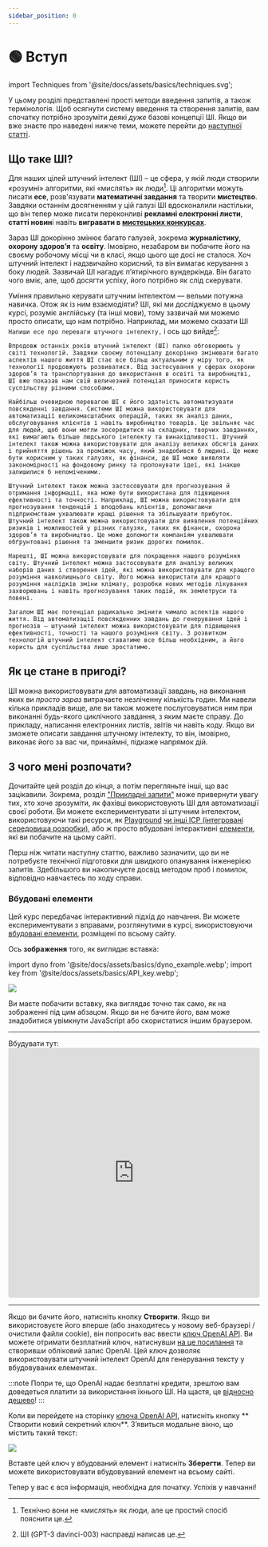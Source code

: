 ```yaml
---
sidebar_position: 0
---
```


# 🟢 Вступ

import Techniques from '@site/docs/assets/basics/techniques.svg';

<div style={{textAlign: 'center'}}>
  <Techniques style={{width:"100%",height:"300px",verticalAlign:"top"}}/>
</div>

У цьому розділі представлені прості методи введення запитів, а також термінологія. Щоб осягнути систему введення та створення запитів, вам спочатку потрібно зрозуміти деякі *дуже* базові концепції ШІ. Якщо ви вже знаєте про наведені нижче теми, можете перейти до [наступної статті](https://learnprompting.org/docs/basics/prompting).

## Що таке ШІ?

Для наших цілей штучний інтелект (ШІ) – це сфера, у якій люди створили «розумні» алгоритми, які «мислять» як люди[^1]. Ці алгоритми можуть писати **есе**, розв'язувати **математичні завдання** та творити **мистецтво**. Завдяки останнім досягненням у цій галузі ШІ вдосконалили настільки, що він тепер може писати переконливі **рекламні електронні листи**, **статті новин**і навіть **вигравати в [мистецьких конкурсах](https://impakter.com/art-made-by-ai-wins-fine-arts-competition/)**.

Зараз ШІ докорінно змінює багато галузей, зокрема **журналістику**, **охорону здоров’я** та **освіту**. Імовірно, незабаром ви побачите його на своєму робочому місці чи в класі, якщо цього ще досі не сталося. Хоч штучний інтелект і надзвичайно корисний, та він вимагає керування з боку людей. Зазвичай ШІ нагадує п’ятирічного вундеркінда. Він багато чого вміє, але, щоб досягти успіху, його потрібно як слід скерувати.

Уміння правильно керувати штучним інтелектом — вельми потужна навичка. Отож як із ним взаємодіяти? ШІ, які ми досліджуємо в цьому курсі, розуміє англійську (та інші мови), тому зазвичай ми можемо просто описати, що нам потрібно. Наприклад, ми можемо сказати ШІ `Напиши есе про переваги штучного інтелекту,` і ось що вийде[^2]:

```
Впродовж останніх років штучний інтелект (ШІ) палко обговорюють у світі технологій. Завдяки своєму потенціалу докорінно змінювати багато аспектів нашого життя ШІ стає все більш актуальним у міру того, як технології продовжують розвиватися. Від застосування у сферах охорони здоров’я та транспортування до використання в освіті та виробництві, ШІ вже показав нам свій величезний потенціал приносити користь суспільству різними способами.

Найбільш очевидною перевагою ШІ є його здатність автоматизувати повсякденні завдання. Системи ШІ можна використовувати для автоматизації великомасштабних операцій, таких як аналіз даних, обслуговування клієнтів і навіть виробництво товарів. Це звільняє час для людей, щоб вони могли зосередитися на складних, творчих завданнях, які вимагають більше людського інтелекту та винахідливості. Штучний інтелект також можна використовувати для аналізу великих обсягів даних і прийняття рішень за проміжок часу, який знадобився б людині. Це може бути корисним у таких галузях, як фінанси, де ШІ може виявляти закономірності на фондовому ринку та пропонувати ідеї, які інакше залишилися б непоміченими.

Штучний інтелект також можна застосовувати для прогнозування й отримання інформації, яка може бути використана для підвищення ефективності та точності. Наприклад, ШІ можна використовувати для прогнозування тенденцій і вподобань клієнтів, допомагаючи підприємствам ухвалювати кращі рішення та збільшувати прибуток. Штучний інтелект також можна використовувати для виявлення потенційних ризиків і можливостей у різних галузях, таких як фінанси, охорона здоров’я та виробництво. Це може допомогти компаніям ухвалювати обґрунтовані рішення та зменшити ризик дорогих помилок.

Нарешті, ШІ можна використовувати для покращення нашого розуміння світу. Штучний інтелект можна застосовувати для аналізу великих наборів даних і створення ідей, які можна використовувати для кращого розуміння навколишнього світу. Його можна використати для кращого розуміння наслідків зміни клімату, розробки нових методів лікування захворювань і навіть прогнозування таких подій, як землетруси та повені.

Загалом ШІ має потенціал радикально змінити чимало аспектів нашого життя. Від автоматизації повсякденних завдань до генерування ідей і прогнозів — штучний інтелект можна використовувати для підвищення ефективності, точності та нашого розуміння світу. З розвитком технологій штучний інтелект ставатиме все більш необхідним, а його користь для суспільства лише зростатиме.
```

## Як це стане в пригоді?

ШІ можна використовувати для автоматизації завдань, на виконання яких ви *просто зараз* витрачаєте незліченну кількість годин. Ми навели кілька прикладів вище, але ви також можете послуговуватися ним при виконанні будь-якого циклічного завдання, з яким маєте справу. До прикладу, написання електронних листів, звітів чи навіть коду. Якщо ви зможете описати завдання штучному інтелекту, то він, імовірно, виконає його за вас чи, принаймні, підкаже напрямок дій.

## З чого мені розпочати?

Дочитайте цей розділ до кінця, а потім перегляньте інші, що вас зацікавили. Зокрема, розділ ["Прикладні запити"](https://learnprompting.org/docs/applied_prompting/overview) може привернути увагу тих, хто хоче зрозуміти, як фахівці використовують ШІ для автоматизації своєї роботи. Ви можете експериментувати зі штучним інтелектом, використовуючи такі ресурси, як [Playground](https://beta.openai.com/playground) [чи інші ІСР (інтегровані середовища розробки)](https://learnprompting.org/docs/tooling/IDEs/intro), або ж просто вбудовані інтерактивні [елементи](https://learnprompting.org/docs/basics/intro#embeds), які ви побачите на цьому сайті.

Перш ніж читати наступну статтю, важливо зазначити, що ви не потребуєте технічної підготовки для швидкого опанування інженерією запитів. Здебільшого ви накопичуєте досвід методом проб і помилок, відповідно навчаєтесь по ходу справи.

### Вбудовані елементи

Цей курс передбачає інтерактивний підхід до навчання. Ви можете експериментувати з вправами, розглянутими в курсі, використовуючи [вбудовані елементи](https://embed.learnprompting.org/), розміщені по всьому сайту.

Ось **зображення** того, як виглядає вставка:

import dyno from '@site/docs/assets/basics/dyno_example.webp';
import key from '@site/docs/assets/basics/API_key.webp';

<div style={{textAlign: 'center'}}>
  <img src={dyno} style={{width: "750px"}} />
</div>

Ви маєте побачити вставку, яка виглядає точно так само, як на зображенні під цим абзацом. Якщо ви не бачите його, вам може знадобитися увімкнути JavaScript або скористатися іншим браузером.

<hr />
Вбудувати тут:

<iframe
    src="https://embed.learnprompting.org/embed?config=eyJ0b3BQIjowLCJ0ZW1wZXJhdHVyZSI6MCwibWF4VG9rZW5zIjoyNTYsIm91dHB1dCI6ItCo0L7QutC%2B0LvQsNC00L3QtSwg0JLQsNC90ZbQu9GM0L3QtSwg0J%2FQvtC70YPQvdC40YfQvdC1LCDQnCfRj9GC0L3QtSwg0JHQsNC90LDQvdC%2B0LLQtSwg0JrQvtC70LAsINCd0LXQsNC%2F0L7Qu9GW0YLQsNC90YHRjNC60LUsINCa0LDQstC%2B0LLQtSwg0JrQvtC60L7RgdC%2B0LLQtSwg0J%2FQtdGA0YHQuNC60L7QstC1IiwicHJvbXB0Ijoi0KHRgtCy0L7RgNC4INGB0L%2FQuNGB0L7QuiAxMCDRgdC80LDQutGW0LIg0LzQvtGA0L7Qt9C40LLQsCwg0YDQvtC30LTRltC70LXQvdC40YUg0LrQvtC80LDQvNC4OiIsIm1vZGVsIjoidGV4dC1kYXZpbmNpLTAwMyJ9"
    style="width:100%; height:500px; border:0; border-radius: 4px; overflow:hidden;"
    sandbox="allow-forms allow-modals allow-popups allow-presentation allow-same-origin allow-scripts"
></iframe>
<hr />

Якщо ви бачите його, натисніть кнопку **Створити**. Якщо ви використовуєте його вперше (або знаходитесь у новому веб-браузері / очистили файли cookie), він попросить вас ввести [ключ OpenAI API](https://platform.openai.com/account/api-keys). Ви можете отримати безплатний ключ, натиснувши [ на це посилання](https://platform.openai.com/account/api-keys) та створивши обліковий запис OpenAI. Цей ключ дозволяє використовувати штучний інтелект OpenAI для генерування тексту у вбудовуваних елементах.

:::note
Попри те, що OpenAI надає безплатні кредити, зрештою вам доведеться платити за використання їхнього ШІ. На щастя, це [відносно дешево](https://openai.com/pricing)!
:::

Коли ви перейдете на сторінку [ключа OpenAI API](https://platform.openai.com/account/api-keys), натисніть кнопку ** Створити новий секретний ключ**. З’явиться модальне вікно, що містить такий текст:

<div style={{textAlign: 'center'}}>
  <img src={key} style={{width: "750px"}} />
</div>

Вставте цей ключ у вбудований елемент і натисніть **Зберегти**. Тепер ви можете використовувати вбудовуваний елемент на всьому сайті.

Тепер у вас є вся інформація, необхідна для початку. Успіхів у навчанні!


[^1]: Технічно вони не «мислять» як люди, але це простий спосіб пояснити це.
[^2]: ШІ (GPT-3 davinci-003) насправді написав це.
